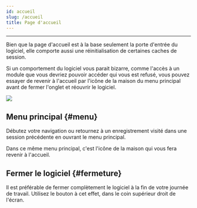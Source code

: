 ```yaml
---
id: accueil
slug: /accueil
title: Page d'accueil
---
```


---

Bien que la page d'accueil est à la base seulement la porte d'entrée du logiciel, elle comporte aussi une réinitialisation de certaines caches de session.

Si un comportement du logiciel vous parait bizarre, comme l'accès à un module que vous devriez pouvoir accéder qui vous est refusé, vous pouvez essayer de revenir à l'accueil par l'icône de la maison du menu principal avant de fermer l'onglet et réouvrir le logiciel.

![](/img/Accueil_principal.png)

## Menu principal {#menu}

Débutez votre navigation ou retournez à un enregistrement visité dans une session précédente en ouvrant le menu principal.

Dans ce même menu principal, c'est l'icône de la maison qui vous fera revenir à l'accueil.

## Fermer le logiciel {#fermeture}

Il est préférable de fermer complètement le logiciel à la fin de votre journée de travail. Utilisez le bouton à cet effet, dans le coin supérieur droit de l'écran.
